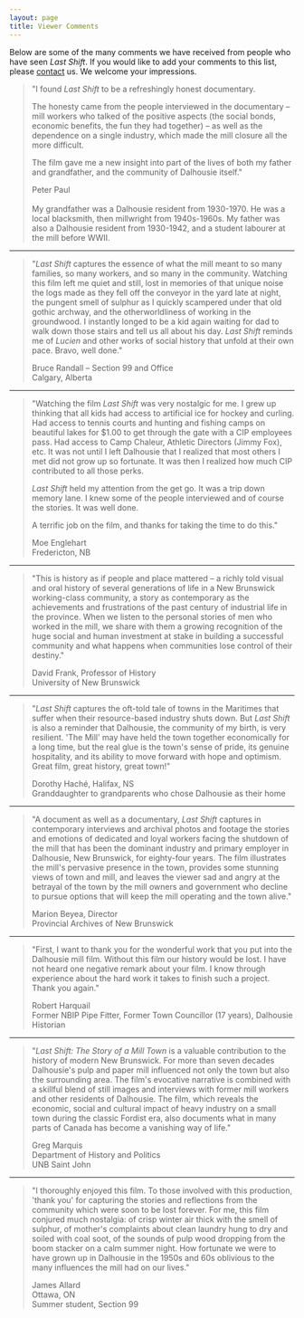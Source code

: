 ```yaml
---
layout: page
title: Viewer Comments
---
```


<p  class="mb-5">
    Below are some of the many comments we have received from people who have seen <em>Last Shift</em>. If you would
    like to add your comments to this list, please <a href="{{ "contact.html" | relative_url }}">contact</a> us.
    We welcome your impressions.
</p>

<blockquote>
    <p>
        "I found <em>Last Shift</em> to be a refreshingly honest documentary.
    </p>
    <p>
        The honesty came from the people interviewed in the documentary &#8211; mill workers who talked of the positive
        aspects (the social bonds, economic benefits, the fun they had together) &#8211; as well as the dependence on a
        single industry, which made the mill closure all the more difficult.
    </p>
    <p>
        The film gave me a new insight into part of the lives of both my father and grandfather,
        and the community of Dalhousie itself."
    </p>
    <footer>
        Peter Paul<br>
        <br>
        My grandfather was a Dalhousie resident from 1930-1970. He was a local blacksmith, then millwright from
        1940s-1960s. My father was also a Dalhousie resident from 1930-1942, and a student labourer at the mill
        before WWII.
    </footer>
</blockquote>
<hr>

<blockquote>
    <p>
        "<em>Last Shift</em> captures the essence of what the mill meant to so many families, so many workers,
        and so many in the community. Watching this film left me quiet and still, lost in memories of that unique noise
        the logs made as they fell off the conveyor in the yard late at night, the pungent smell of sulphur as I
        quickly scampered under that old gothic archway, and the otherworldliness of working in the groundwood.
        I instantly longed to be a kid again waiting for dad to walk down those stairs and tell us all about his day.
        <em>Last Shift</em> reminds me of <em>Lucien</em> and other works of social history that unfold at their own
        pace. Bravo, well done."
    </p>
    <footer>
        Bruce Randall &#8211; Section 99 and Office<br>
        Calgary, Alberta
    </footer>
</blockquote>
<hr>

<blockquote>
    <p>
        "Watching the film <em>Last Shift</em> was very nostalgic for me. I grew up thinking that all kids had access
        to artificial ice for hockey and curling. Had access to tennis courts and hunting and fishing camps on beautiful
        lakes for $1.00 to get through the gate with a CIP employees pass. Had access to Camp Chaleur,
        Athletic Directors (Jimmy Fox), etc. It was not until I left Dalhousie that I realized that most others I met
        did not grow up so fortunate. It was then I realized how much CIP contributed to all those perks.
    </p>
    <p>
        <em>Last Shift</em> held my attention from the get go. It was a trip down memory lane.
        I knew some of the people interviewed and of course the stories. It was well done.
    </p>
    <p>
        A terrific job on the film, and thanks for taking the time to do this."
    </p>
    <footer>
        Moe Englehart<br>
        Fredericton, NB
    </footer>
</blockquote>
<hr>

<blockquote>
    <p>
        "This is history as if people and place mattered &#8211; a richly told visual and oral history of several
        generations of life in a New Brunswick working-class community, a story as contemporary as the achievements and
        frustrations of the past century of industrial life in the province. When we listen to the personal stories of
        men who worked in the mill, we share with them a growing recognition of the huge social and human investment at
        stake in building a successful community and what happens when communities lose control of their destiny."
    </p>
    <footer>
        David Frank, Professor of History<br>
        University of New Brunswick
    </footer>
</blockquote>
<hr>

<blockquote>
    <p>
        "<em>Last Shift</em> captures the oft-told tale of towns in the Maritimes that suffer when their resource-based
        industry shuts down. But <em>Last Shift</em> is also a reminder that Dalhousie, the community of my birth, is
        very resilient. 'The Mill' may have held the town together economically for a long time, but the real glue is
        the town's sense of pride, its genuine hospitality, and its ability to move forward with hope and optimism.
        Great film, great history, great town!"
    </p>
    <footer>
        Dorothy Hach&eacute;, Halifax, NS<br>
        Granddaughter to grandparents who chose Dalhousie as their home
    </footer>
</blockquote>
<hr>

<blockquote>
    <p>
        "A document as well as a documentary, <em>Last Shift </em>captures in contemporary interviews and archival
        photos and footage the stories and emotions of dedicated and loyal workers facing the shutdown of the mill that
        has been the dominant industry and primary employer in Dalhousie, New Brunswick, for eighty-four years. The
        film illustrates the mill's pervasive presence in the town, provides some stunning views of town and mill,
        and leaves the viewer sad and angry at the betrayal of the town by the mill owners and government who decline
        to pursue options that will keep the mill operating and the town alive."
    </p>
    <footer>
        Marion Beyea, Director<br>
        Provincial Archives of New Brunswick
    </footer>
</blockquote>
<hr>

<blockquote>
    <p>
        "First, I want to thank you for the wonderful work that you put into the Dalhousie mill film. Without this film
        our history would be lost. I have not heard one negative remark about your film. I know through experience about
        the hard work it takes to finish such a project. Thank you again."
    </p>
    <footer>
        Robert Harquail<br>
        Former NBIP Pipe Fitter, Former Town Councillor (17 years), Dalhousie Historian
    </footer>
</blockquote>
<hr>

<blockquote>
    <p>
        "<em>Last Shift: The Story of a Mill Town</em>
        is a valuable contribution to the history of modern New Brunswick. For more than seven decades Dalhousie's pulp
        and paper mill influenced not only the town but also the surrounding area. The film's evocative narrative is
        combined with a skillful blend of still images and interviews with former mill workers and
        other residents of Dalhousie. The film, which reveals the economic, social and cultural impact of heavy industry
        on a small town during the classic Fordist era, also documents what in many parts of Canada has become a
        vanishing way of life."
    </p>
    <footer>
        Greg Marquis<br>
        Department of History and Politics<br>
        UNB Saint John
    </footer>
</blockquote>
<hr>

<blockquote>
    <p>
        "I thoroughly enjoyed this film. To those involved with this production, 'thank you' for capturing the stories
        and reflections from the community which were soon to be lost forever. For me, this film conjured much
        nostalgia: of crisp winter air thick with the smell of sulphur, of mother's complaints about clean laundry hung
        to dry and soiled with coal soot, of the sounds of pulp wood dropping from the boom stacker on a calm summer
        night. How fortunate we were to have grown up in Dalhousie in the 1950s and 60s oblivious to the many influences
        the mill had on our lives."
    </p>
    <footer>
        James Allard<br>
        Ottawa, ON<br>
        Summer student, Section 99
    </footer>
</blockquote>
